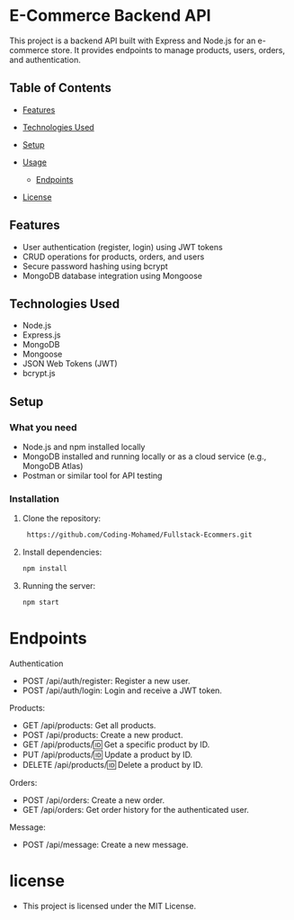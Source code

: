 # E-Commerce Backend API

This project is a backend API built with Express and Node.js for an e-commerce store. It provides endpoints to manage products, users, orders, and authentication.

## Table of Contents

- [Features](#features)
- [Technologies Used](#technologies-used)
- [Setup](#setup)

- [Usage](#usage)
  - [Endpoints](#endpoints)
- [License](#license)

## Features

- User authentication (register, login) using JWT tokens
- CRUD operations for products, orders, and users
- Secure password hashing using bcrypt
- MongoDB database integration using Mongoose

## Technologies Used

- Node.js
- Express.js
- MongoDB
- Mongoose
- JSON Web Tokens (JWT)
- bcrypt.js

## Setup

### What you need

- Node.js and npm installed locally
- MongoDB installed and running locally or as a cloud service (e.g., MongoDB Atlas)
- Postman or similar tool for API testing

### Installation

1. Clone the repository:

   ```bash
    https://github.com/Coding-Mohamed/Fullstack-Ecommers.git
   ```

2. Install dependencies:

   ```bash
   npm install
   ```

3. Running the server:

   ```bash
   npm start
   ```

# Endpoints

Authentication

- POST /api/auth/register: Register a new user.
- POST /api/auth/login: Login and receive a JWT token.

Products:

- GET /api/products: Get all products.
- POST /api/products: Create a new product.
- GET /api/products/:id: Get a specific product by ID.
- PUT /api/products/:id: Update a product by ID.
- DELETE /api/products/:id: Delete a product by ID.

Orders:

- POST /api/orders: Create a new order.
- GET /api/orders: Get order history for the authenticated user.

Message:

- POST /api/message: Create a new message.

# license

- This project is licensed under the MIT License.
